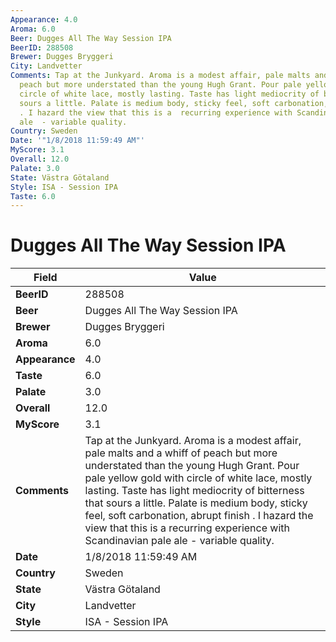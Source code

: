 ```yaml
---
Appearance: 4.0
Aroma: 6.0
Beer: Dugges All The Way Session IPA
BeerID: 288508
Brewer: Dugges Bryggeri
City: Landvetter
Comments: Tap at the Junkyard. Aroma is a modest affair, pale malts and a whiff of
  peach but more understated than the young Hugh Grant. Pour pale yellow gold with
  circle of white lace, mostly lasting. Taste has light mediocrity of bitterness that
  sours a little. Palate is medium body, sticky feel, soft carbonation, abrupt finish
  . I hazard the view that this is a  recurring experience with Scandinavian pale
  ale  - variable quality.
Country: Sweden
Date: '"1/8/2018 11:59:49 AM"'
MyScore: 3.1
Overall: 12.0
Palate: 3.0
State: Västra Götaland
Style: ISA - Session IPA
Taste: 6.0
---
```


# Dugges All The Way Session IPA

| Field         | Value |
|---------------|-------|
| **BeerID** | 288508 |
| **Beer** | Dugges All The Way Session IPA |
| **Brewer** | Dugges Bryggeri |
| **Aroma** | 6.0 |
| **Appearance** | 4.0 |
| **Taste** | 6.0 |
| **Palate** | 3.0 |
| **Overall** | 12.0 |
| **MyScore** | 3.1 |
| **Comments** | Tap at the Junkyard. Aroma is a modest affair, pale malts and a whiff of peach but more understated than the young Hugh Grant. Pour pale yellow gold with circle of white lace, mostly lasting. Taste has light mediocrity of bitterness that sours a little. Palate is medium body, sticky feel, soft carbonation, abrupt finish . I hazard the view that this is a  recurring experience with Scandinavian pale ale  - variable quality. |
| **Date** | 1/8/2018 11:59:49 AM |
| **Country** | Sweden |
| **State** | Västra Götaland |
| **City** | Landvetter |
| **Style** | ISA - Session IPA |
